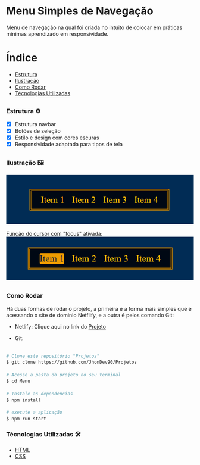 # Menu Simples de Navegação

Menu de navegação na qual foi criada no intuito de colocar em práticas mínimas aprendizado em responsividade.

# Índice
- <a href="#estrutura">Estrutura</a>
- <a href="#ilustracao">Ilustração</a>
- <a href="#rodar">Como Rodar</a>
- <a href="#tecnologias">Técnologias Utilizadas</a>
##

### Estrutura ⚙️
- [x] Estrutura navbar
- [x] Botões de seleção
- [x] Estilo e design com cores escuras
- [x] Responsividade adaptada para tipos de tela
##

### Ilustração 🖼️
<img src="./assets/imagem do projeto-.png">

Função do cursor com "focus" ativada:
<br><img src="./assets/Imagem do projeto (focus).png">
##

### Como Rodar
Há duas formas de rodar o projeto, a primeira é a forma mais simples que é acessando o site de dominio Netflify, e a outra é pelos comando Git:

-  Netlify: Clique aqui no link do [Projeto](https://funny-meringue-e9612b.netlify.app/)

- Git:
```bash

# Clone este repositório "Projetos"
$ git clone https://github.com/JhonDev90/Projetos

# Acesse a pasta do projeto no seu terminal
$ cd Menu

# Instale as dependencias 
$ npm install

# execute a aplicação
$ npm run start

```

### Técnologias Utilizadas 🛠️
- [HTML](https://www.w3schools.com/html/)
- [CSS](https://www.w3schools.com/css/default.asp)
##
